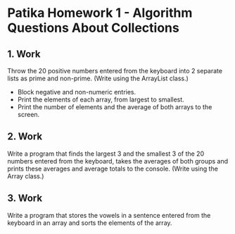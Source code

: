 # Patika Homework 1 - Algorithm Questions About Collections

## 1. Work
Throw the 20 positive numbers entered from the keyboard into 2 separate lists as prime and non-prime. (Write using the ArrayList class.)

- Block negative and non-numeric entries.
- Print the elements of each array, from largest to smallest.
- Print the number of elements and the average of both arrays to the screen.

## 2. Work
Write a program that finds the largest 3 and the smallest 3 of the 20 numbers entered from the keyboard, takes the averages of both groups and prints these averages and average totals to the console. (Write using the Array class.)

## 3. Work
Write a program that stores the vowels in a sentence entered from the keyboard in an array and sorts the elements of the array.

